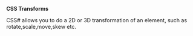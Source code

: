 **CSS Transforms**

CSS# allows you to do a 2D or 3D transformation of an element, such as rotate,scale,move,skew etc.